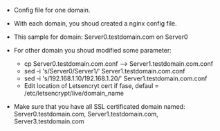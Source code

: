 * Config file for one domain. 
* With each domain, you shoud created a nginx config file.
* This sample for domain: Server0.testdomain.com on Server0
* For other domain you shoud modified some parameter:
  * cp Server0.testdomain.com.conf --> Server1.testdomain.com.conf 
  * sed -i 's/Server0/Server1/' Server1.testdomain.com.conf
  * sed -i 's/192.168.1.10/192.168.1.20/' Server1.testdomain.com.conf
  * Edit location of Letsencryt cert if fase, defaul = /etc/letsencrypt/live/domain_name
 
* Make sure that you have all SSL certificated domain named: Server0.testdomain.com, Server1.testdomain.com, Server3.testdomain.com

